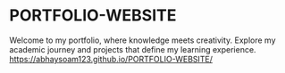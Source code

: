 # PORTFOLIO-WEBSITE
Welcome to my portfolio, where knowledge meets creativity. Explore my academic journey and projects that define my learning experience.
https://abhaysoam123.github.io/PORTFOLIO-WEBSITE/
